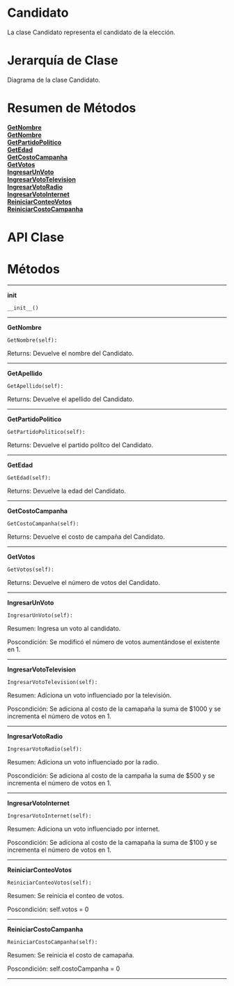 # Candidato

 La clase Candidato representa el candidato de la elección.

# Jerarquía de Clase

 Diagrama de la clase Candidato.

# Resumen de Métodos

 <b style="color: orange">
 <a href="#GetNombre">GetNombre</a>
 </b>

 <br>

 <b style="color: orange">
 <a href="#GetNombre">GetNombre</a>
 </b>

 <br>

 <b style="color: orange">
 <a href="#GetPartidoPolitico">GetPartidoPolitico</a>
 </b>

 <br>

 <b style="color: orange">
 <a href="#GetEdad">GetEdad</a>
 </b>

 <br>

 <b style="color: orange">
 <a href="#GetCostoCampanha">GetCostoCampanha</a>
 </b>

 <br>

 <b style="color: orange">
 <a href="#GetVotos">GetVotos</a>
 </b>

 <br>

 <b style="color: orange">
 <a href="#IngresarUnVoto">IngresarUnVoto</a>
 </b>

 <br>

 <b style="color: orange">
 <a href="#IngresarVotoTelevision">IngresarVotoTelevision</a>
 </b>

 <br>

 <b style="color: orange">
 <a href="#IngresarVotoRadio">IngresarVotoRadio</a>
 </b>

 <br>

 <b style="color: orange">
 <a href="#IngresarVotoInternet">IngresarVotoInternet</a>
 </b>

 <br>

 <b style="color: orange">
 <a href="#ReiniciarConteoVotos">ReiniciarConteoVotos</a>
 </b>

 <br>

 <b style="color: orange">
 <a href="#ReiniciarCostoCampanha">ReiniciarCostoCampanha</a>
 </b>

  <br>

# API Clase

Métodos
=======

---

<a name="__init__"></a>

**__init__**

    __init__()


----

<a name="GetNombre"></a>

**GetNombre**

    GetNombre(self):

Returns:
    Devuelve el nombre del Candidato.

----

<a name="GetApellido"></a>

**GetApellido**

    GetApellido(self):

Returns:
    Devuelve el apellido del Candidato.

----

<a name="GetPartidoPolitico"></a>

**GetPartidoPolitico**

    GetPartidoPolitico(self):

Returns:
    Devuelve el partido polítco del Candidato.

----

<a name="GetEdad"></a>

**GetEdad**

    GetEdad(self):

Returns:
    Devuelve la edad del Candidato.

---

<a name="GetCostoCampanha"></a>

**GetCostoCampanha**

    GetCostoCampanha(self):

Returns:
    Devuelve el costo de campaña del Candidato.

----

<a name="GetVotos"></a>

**GetVotos**

    GetVotos(self):

Returns:
    Devuelve el número de votos del Candidato.

----

<a name="IngresarUnVoto"></a>

**IngresarUnVoto**

    IngresarUnVoto(self):

Resumen:
    Ingresa un voto al candidato.

Poscondición:
    Se modificó el número de votos aumentándose el existente en 1.

----

<a name="IngresarVotoTelevision"></a>

**IngresarVotoTelevision**

    IngresarVotoTelevision(self):

Resumen:
    Adiciona un voto influenciado por la televisión.

Poscondición:
    Se adiciona al costo de la camapaña la suma de $1000 y se
    incrementa el número de votos en 1.

----

<a name="IngresarVotoRadio"></a>

**IngresarVotoRadio**

    IngresarVotoRadio(self):

Resumen:
    Adiciona un voto influenciado por la radio.

Poscondición:
    Se adiciona al costo de la campaña la suma de $500 y se
    incrementa el número de votos en 1.

----

<a name="IngresarVotoInternet"></a>

**IngresarVotoInternet**

    IngresarVotoInternet(self):

Resumen:
    Adiciona un voto influenciado por internet.

Poscondición:
    Se adiciona al costo de la camapaña la suma de $100
    y se incrementa el número de votos en 1.

----

<a name="ReiniciarConteoVotos"></a>

**ReiniciarConteoVotos**

    ReiniciarConteoVotos(self):

Resumen:
    Se reinicia el conteo de votos.

Poscondición:
    self.votos = 0

----

<a name="ReiniciarCostoCampanha"></a>

**ReiniciarCostoCampanha**

    ReiniciarCostoCampanha(self):

Resumen:
    Se reinicia el costo de camapaña.

Poscondición:
    self.costoCampanha = 0

 ----
